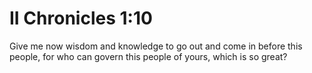 # II Chronicles 1:10

Give me now wisdom and knowledge to go out and come in before this people, for who can govern this people of yours, which is so great?
